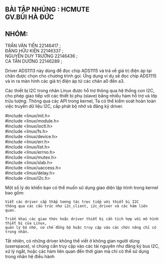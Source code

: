 BÀI TẬP NHÚNG : HCMUTE		     			
GV.BÙI HÀ ĐỨC		
-
NHÓM:
-
TRẦN VĂN TIẾN       22146417 ;                                    
ĐẶNG HỮU KIỆN       22146337 ;                                    
NGUYỄN DUY TRƯỜNG   22146436 ;                                    
CA TẤN DƯƠNG        22146289 ;                                   


Driver ADS1113 này dùng để đọc chip ADS1115 và trả về giá trị điện áp tại chân được chọn cho chương trình gọi. Ứng dụng ví dụ sẽ đọc chip ADS1115 và in ra màn hình các giá trị điện áp từ các chân a0 đến a3.

Các thiết bị I2C trong nhân Linux được hỗ trợ thông qua hệ thống con I2C, cho phép giao tiếp với các thiết bị phụ (slave) 
bằng nhiều hàm hỗ trợ và lớp trừu tượng. Thông qua các API trong kernel, Ta có thể kiểm soát hoàn toàn 
việc truyền dữ liệu I2C, cấp phát bộ nhớ và đăng ký driver.

#include <linux/init.h>                                   
#include <linux/module.h>                                   
#include <linux/ioctl.h>                                   
#include <linux/fs.h>                                   
#include <linux/device.h>                                   
#include <linux/err.h>                                   
#include <linux/list.h>                                   
#include <linux/errno.h>                                   
#include <linux/mutex.h>                                   
#include <linux/slab.h>                                   
#include <linux/uaccess.h>                                   
#include <linux/delay.h>                                   
#include <linux/i2c.h>                                   
                                   
Một số lý do khiến bạn có thể muốn sử dụng giao diện lập trình trong kernel bao gồm:

	Viết các driver cấp thấp tương tác trực tiếp với thiết bị I2C 
	thông qua các cấu trúc như i2c_client, i2c_driver và các hàm liên quan.

	Triển khai các giao thức hoặc driver thiết bị cần tích hợp với mô hình thiết bị của Linux, 
	quản lý bộ nhớ, cơ chế đồng bộ hoặc truy cập vào các chức năng chỉ có trong nhân.

Tất nhiên, có những driver không thể viết ở không gian người dùng (userspace), vì chúng cần truy cập vào các tài nguyên 
như đăng ký bus I2C, xử lý ngắt, hoặc các hàm liên quan đến thời gian mà chỉ có thể sử dụng trong nhân hệ điều hành



